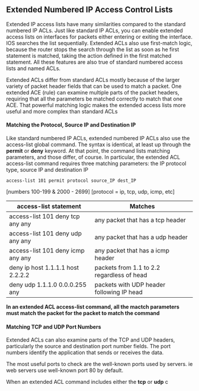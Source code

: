 ## Extended Numbered IP Access Control Lists

Extended IP access lists have many similarities compared to the standard numbered IP ACLs. Just like standard IP ACLs, you can enable extended access lists on interfaces for packets either entering or exiting the interface. IOS searches the list sequentially. Extended ACLs also use first-match logic, because the router stops the search through the list as soon as he first statement is matched, taking the action defined in the first matched statement. All these features are also true of standard numbered access lists and named ACLs. 

Extended ACLs differ from standard ACLs mostly because of the larger variety of packet header fields that can be used to match a packet. One extended ACE (rule) can examine multiple parts of the packet headers, requiring that all the parameters be matched correctly to match that one ACE. That powerful matching logic makes the extended access lists more useful and more complex than standard ACLs

#### Matching the Protocol, Source IP and Destination IP

Like standard numbered IP ACLs, extended numbered IP ACLs also use the access-list global command. The syntax is identical, at least up through the **permit** or **deny** keyword. At that point, the command lists matching parameters, and those differ, of course. In particular, the extended ACL access-list command requires three matching parameters: the IP protocol type, source IP and destination IP

```
access-list 101 permit protocol source_IP dest_IP
```

[numbers 100-199 & 2000 - 2699] [protocol = ip, tcp, udp, icmp, etc]

|access-list statement            | Matches                                   |
|---------------------------------|-------------------------------------------|
|access-list 101 deny tcp any any | any packet that has a tcp header          |
|access-list 101 deny udp any any | any packet that has a udp header          |
|access-list 101 deny icmp any any| any packet that has a icmp header         |
|deny ip host 1.1.1.1 host 2.2.2.2| packets from 1.1 to 2.2 regardless of head|
|deny udp 1.1.1.0 0.0.0.255 any   | packets with UDP header following IP head |

**In an extended ACL access-list command, all the mactch parameters must match the packet for the packet to match the command**

#### Matching TCP and UDP Port Numbers

Extended ACLs can also examine parts of the TCP and UDP headers, particularly the source and destination port number fields. The port numbers identify the application that sends or receives the data.

The most useful ports to check are the well-known ports used by servers. ie web servers use well-known port 80 by default. 

When an extended ACL command includes either the **tcp** or **udp** c